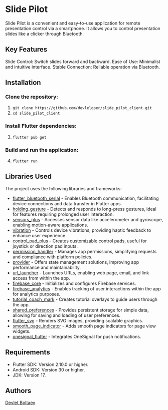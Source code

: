 # Slide Pilot

Slide Pilot is a convenient and easy-to-use application for remote presentation control via a smartphone. It allows you to control presentation slides like a clicker through Bluetooth.

## Key Features

Slide Control: Switch slides forward and backward.
Ease of Use: Minimalist and intuitive interface.
Stable Connection: Reliable operation via Bluetooth.

## Installation

### Clone the repository:

1. ``git clone https://github.com/devleloper/slide_pilot_client.git``
2. ``cd slide_pilot_client``

### Install Flutter dependencies:

3. ``flutter pub get``

### Build and run the application:

4. ``flutter run``

## Libraries Used

The project uses the following libraries and frameworks:

- [flutter_bluetooth_serial](https://pub.dev/packages/flutter_bluetooth_serial/versions) - Enables Bluetooth communication, facilitating device connections and data transfer in Flutter apps.
- [holding_gesture](https://pub.dev/packages/holding_gesture) - Detects and responds to long-press gestures, ideal for features requiring prolonged user interaction.
- [sensors_plus](https://pub.dev/packages/sensors_plus) - Accesses sensor data like accelerometer and gyroscope, enabling motion-aware applications.
- [vibration](https://pub.dev/packages/vibration) - Controls device vibrations, providing haptic feedback to enhance user experience.
- [control_pad_plus](https://pub.dev/packages/control_pad_plus) - Creates customizable control pads, useful for joystick or direction pad inputs.
- [permission_handler](https://pub.dev/packages/permission_handler) - Manages app permissions, simplifying requests and compliance with platform policies.
- [provider](https://pub.dev/packages/provider) - Offers state management solutions, improving app performance and maintainability.
- [url_launcher](https://pub.dev/packages/url_launcher) - Launches URLs, enabling web page, email, and link access from within the app.
- [firebase_core](https://pub.dev/packages/firebase_core) - Initializes and configures Firebase services.
- [firebase_analytics](https://pub.dev/packages/firebase_analytics) - Enables tracking of user interactions within the app for analytics purposes.
- [tutorial_coach_mark](https://pub.dev/packages/tutorial_coach_mark) - Creates tutorial overlays to guide users through the app.
- [shared_preferences](https://pub.dev/packages/shared_preferences) - Provides persistent storage for simple data, allowing for saving and loading of user preferences.
- [flutter_svg](https://pub.dev/packages/flutter_svg) - Renders SVG images, providing scalable graphics.
- [smooth_page_indicator](https://pub.dev/packages/smooth_page_indicator) - Adds smooth page indicators for page view widgets.
- [onesignal_flutter](https://pub.dev/packages/onesignal_flutter) - Integrates OneSignal for push notifications.


## Requirements
- Flutter SDK: Version 2.10.0 or higher.
- Android SDK: Version 30 or higher.
- JDK: Version 17.

## Authors

[Devlet Boltaev](https://github.com/devleloper)
